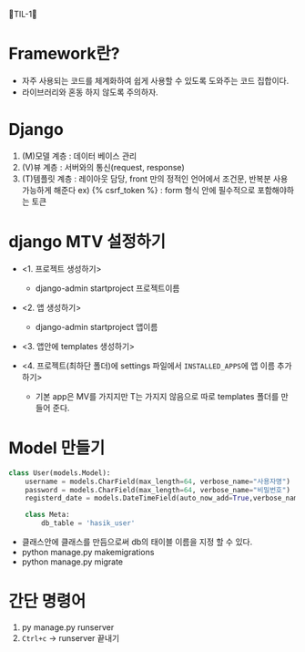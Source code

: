 🐘TIL-1🐘

# Framework란?
- 자주 사용되는 코드를 체계화하여 쉽게 사용할 수 있도록 도와주는 코드 집합이다.
- 라이브러리와 혼동 하지 않도록 주의하자. 

# Django
1. (M)모델 계층 : 데이터 베이스 관리
2. (V)뷰 계층 : 서버와의 통신(request, response)
3. (T)템플릿 계층 : 레이아웃 담당, front 만의 정적인 언어에서 조건문, 반복분 사용 가능하게 해준다
                        ex) {% csrf_token %} : form 형식 안에 필수적으로 포함해야하는 토큰

# django MTV 설정하기
- <1. 프로젝트 생성하기>
    - django-admin startproject 프로젝트이름
    
    
- <2. 앱 생성하기>
    - django-admin startproject 앱이름
    
- <3. 앱안에 templates 생성하기>

- <4. 프로젝트(최하단 폴더)에 settings 파일에서 `INSTALLED_APPS`에 앱 이름 추가하기>
    - 기본 app은 MV를 가지지만 T는 가지지 않음으로 따로 templates 폴더를 만들어 준다.

# Model 만들기
```python
class User(models.Model):
    username = models.CharField(max_length=64, verbose_name="사용자명")
    password = models.CharField(max_length=64, verbose_name="비밀번호")
    registerd_date = models.DateTimeField(auto_now_add=True,verbose_name='등록시간')

    class Meta:
        db_table = 'hasik_user'
```
- 클래스안에 클래스를 만듬으로써 db의 태이블 이름을 지정 할 수 있다.
- python manage.py makemigrations
- python manage.py migrate

# 간단 명령어
1. py manage.py runserver
2. `Ctrl+c` -> runserver 끝내기
